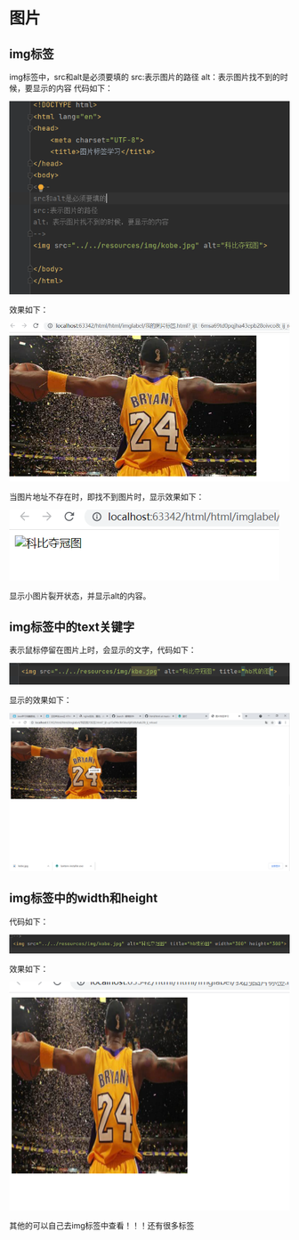 # 图片
## img标签
img标签中，src和alt是必须要填的
src:表示图片的路径
alt：表示图片找不到的时候，要显示的内容
代码如下：

![img.png](img.png)

效果如下：

![img_1.png](img_1.png)

当图片地址不存在时，即找不到图片时，显示效果如下：

![img_2.png](img_2.png)

显示小图片裂开状态，并显示alt的内容。

## img标签中的text关键字
表示鼠标停留在图片上时，会显示的文字，代码如下：

![img_3.png](img_3.png)

显示的效果如下：

![img_4.png](img_4.png)

## img标签中的width和height
代码如下：

![img_5.png](img_5.png)

效果如下：

![img_6.png](img_6.png)

其他的可以自己去img标签中查看！！！还有很多标签